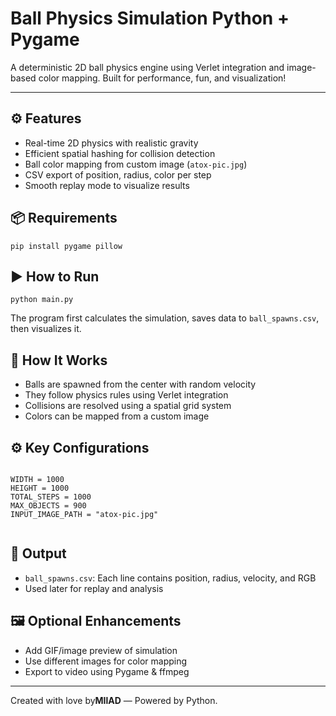 <!DOCTYPE html>
<html lang="en">
<head>
  <meta charset="UTF-8">
  <meta name="viewport" content="width=device-width, initial-scale=1">


</head>
<body>

  <h1>Ball Physics Simulation <span class="tag">Python + Pygame</span></h1>
  <p>A deterministic 2D ball physics engine using Verlet integration and image-based color mapping. Built for performance, fun, and visualization!</p>

  <hr>

  <h2>⚙️ Features</h2>
  <ul>
    <li>Real-time 2D physics with realistic gravity</li>
    <li>Efficient spatial hashing for collision detection</li>
    <li>Ball color mapping from custom image (<code>atox-pic.jpg</code>)</li>
    <li>CSV export of position, radius, color per step</li>
    <li>Smooth replay mode to visualize results</li>
  </ul>

  <h2>📦 Requirements</h2>
  <pre><code>pip install pygame pillow</code></pre>

  <h2>▶️ How to Run</h2>
  <pre><code>python main.py</code></pre>
  <p>The program first calculates the simulation, saves data to <code>ball_spawns.csv</code>, then visualizes it.</p>

  <h2>🧠 How It Works</h2>
  <ul>
    <li>Balls are spawned from the center with random velocity</li>
    <li>They follow physics rules using Verlet integration</li>
    <li>Collisions are resolved using a spatial grid system</li>
    <li>Colors can be mapped from a custom image</li>
  </ul>

  <h2>⚙️ Key Configurations</h2>
  <pre><code>
WIDTH = 1000
HEIGHT = 1000
TOTAL_STEPS = 1000
MAX_OBJECTS = 900
INPUT_IMAGE_PATH = "atox-pic.jpg"
  </code></pre>

  <h2>📁 Output</h2>
  <ul>
    <li><code>ball_spawns.csv</code>: Each line contains position, radius, velocity, and RGB</li>
    <li>Used later for replay and analysis</li>
  </ul>

  <h2>🖼️ Optional Enhancements</h2>
  <ul>
    <li>Add GIF/image preview of simulation</li>
    <li>Use different images for color mapping</li>
    <li>Export to video using Pygame & ffmpeg</li>
  </ul>

  <hr>

  <p>Created with love by<strong>MIlAD</strong> &mdash; Powered by Python.</p>

</body>
</html>

